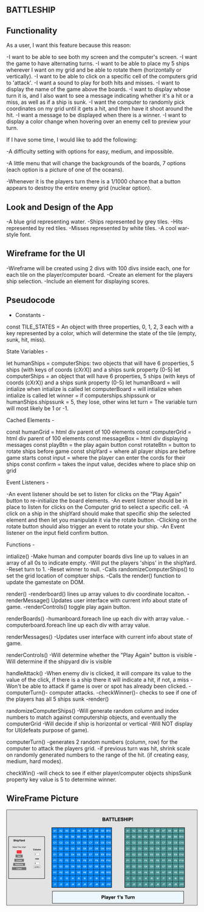 ## BATTLESHIP

## Functionality

As a user, I want this feature because this reason:

-I want to be able to see both my screen and the computer's screen.
-I want the game to have alternating turns.
-I want to be able to place my 5 ships wherever I want on my grid and be able to rotate them (horizontally or vertically).
-I want to be able to click on a specific cell of the computers grid to 'attack'.
-I want a sound to play for both hits and misses.
-I want to display the name of the game above the boards.
-I want to display whose turn it is, and I also want to see a message indicating whether it's a hit or a miss, as well as if a ship is sunk.
-I want the computer to randomly pick coordinates on my grid until it gets a hit, and then have it shoot around the hit.
-I want a message to be displayed when there is a winner.
-I want to display a color change when hovering over an enemy cell to preview your turn.

If I have some time, I would like to add the following:

-A difficulty setting with options for easy, medium, and impossible.

-A little menu that will change the backgrounds of the boards, 7 options (each option is a picture of one of the oceans).

-Whenever it is the players turn there is a 1/1000 chance that a button appears to destroy the entire enemy grid (nuclear option).

## Look and Design of the App

-A blue grid representing water.
-Ships represented by grey tiles.
-Hits represented by red tiles.
-Misses represented by white tiles.
-A cool war-style font.

## Wireframe for the UI

-Wireframe will be created using 2 divs with 100 divs inside each, one for each tile on the player/computer board.
-Create an element for the players ship selection.
-Include an element for displaying scores.

## Pseudocode

- Constants -

const TILE_STATES = An object with three properties, 0, 1, 2, 3 each with a key represented by a color, which will determine the state of the tile (empty, sunk, hit, miss).

State Variables -

let humanShips = computerShips: two objects that will have 6 properties, 5 ships (with keys of coords (cXrX)) and a ships sunk property (0-5)
let computerShips = an object that will have 6 properties, 5 ships (with keys of coords (cXrX)) and a ships sunk property (0-5)
let humanBoard = will intialize when intialize is called
let computerBoard = will intialize when intialize is called
let winner = if computerships.shipssunk or humanShips.shipssunk = 5, they lose, other wins
let turn = The variable turn will most likely be 1 or -1.

Cached Elements -

const humanGrid = html div parent of 100 elements
const computerGrid = html div parent of 100 elements
const messageBox = html div displaying messages
const playBtn = the play again button
const rotateBtn = button to rotate ships before game
const shipYard = where all player ships are before game starts
const input = where the player can enter the cords for their ships
const confirm = takes the input value, decides where to place ship on grid

Event Listeners -

-An event listener should be set to listen for clicks on the "Play Again" button to re-initialize the board elements.
-An event listener should be in place to listen for clicks on the Computer grid to select a specific cell.
-A click on a ship in the shipYard should make that specific ship the selected element and then let you manipulate it via the rotate button.
-Clicking on the rotate button should also trigger an event to rotate your ship.
-An Event listener on the input field confirm button.

Functions -

intialize()
-Make human and computer boards divs line up to values in an array of all 0s to indicate empty.
-Will put the players 'ships' in the shipYard.
-Reset turn to 1.
-Reset winner to null.
-Calls randomizeComputerShips() to set the grid location of comptuer ships.
-Calls the render() function to update the gamestate on DOM.

render()
-renderboard() lines up array values to div coordinate locaiton.
-renderMessage() Updates user interface with current info about state of game.
-renderControls() toggle play again button.

renderBoards()
-humanboard.foreach line up each div with array value.
-computerboard.foreach line up each div with array value.

renderMessages()
-Updates user interface with current info about state of game.

renderControls()
-Will determine whether the "Play Again" button is visible
-Will determine if the shipyard div is visible

handleAttack()
-When enemy div is clicked, it will compare its value to the value of the click, if there is a ship there it will indicate a hit, if not, a miss
-Won't be able to attack if game is over or spot has already been clicked.
-computerTurn()- computer attacks.
-checkWinner()- checks to see if one of the players has all 5 ships sunk
-render()

randomizeComputerShips()
-Will generate random column and index numbers to match against computership objects, and eventually the computerGrid
-Will decide if ship is horizontal or vertical
-Will NOT display for UI(defeats purpose of game).

computerTurn()
-generates 2 random numbers (column, row) for the computer to attack the players grid.
-if previous turn was hit, shrink scale on randomly generated numbers to the range of the hit. (if creating easy, medium, hard modes).

checkWin()
-will check to see if either player/computer objects shipsSunk property key value is 5 to determine winner.

## WireFrame Picture

![WireFrame](/images/wireframe.png)
